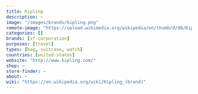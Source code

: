 ```yaml
---
title: Kipling
description: ~
image: "/images/brands/kipling.png"
remote-image: "https://upload.wikimedia.org/wikipedia/en/thumb/d/d8/Kipling_logo.svg/300px-Kipling_logo.svg.png"
categories: []
brands: [vf-corporation]
purposes: [travel]
types: [bag, suitcase, watch]
countries: [united-states]
website: "http://www.kipling.com/"
shop: ~
store-finder: ~
about: ~
wiki: "https://en.wikipedia.org/wiki/Kipling_(brand)"
---
```

